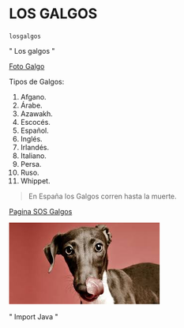 # LOS GALGOS

`losgalgos`

" Los galgos "

[Foto Galgo](Galgo.jfif)

Tipos de Galgos:

1. Afgano.
2. Árabe.
3. Azawakh.
4. Escocés.
5. Español.
6. Inglés.
7. Irlandés.
8. Italiano.
9. Persa.
10. Ruso.
11. Whippet.

> En España los Galgos corren hasta la muerte.

[Pagina SOS Galgos](https://sosgalgos.org/)

![](galgo.jfif)

" Import Java "
